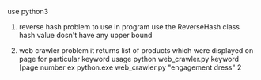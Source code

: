 use python3
1. reverse hash problem
   to use in program use the ReverseHash class
   hash value dosn't have any upper bound 

 2. web crawler problem 
    it returns list of products which were displayed on page for 
	particular keyword 
	usage python web_crawler.py keyword [page number
	ex python.exe web_crawler.py "engagement dress" 2
